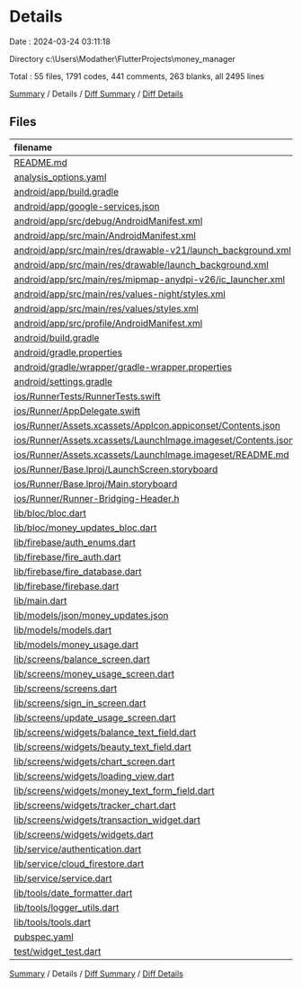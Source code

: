 # Details

Date : 2024-03-24 03:11:18

Directory c:\\Users\\Modather\\FlutterProjects\\money_manager

Total : 55 files,  1791 codes, 441 comments, 263 blanks, all 2495 lines

[Summary](results.md) / Details / [Diff Summary](diff.md) / [Diff Details](diff-details.md)

## Files
| filename | language | code | comment | blank | total |
| :--- | :--- | ---: | ---: | ---: | ---: |
| [README.md](/README.md) | Markdown | 5 | 0 | 4 | 9 |
| [analysis_options.yaml](/analysis_options.yaml) | YAML | 3 | 23 | 4 | 30 |
| [android/app/build.gradle](/android/app/build.gradle) | Groovy | 55 | 7 | 14 | 76 |
| [android/app/google-services.json](/android/app/google-services.json) | JSON | 84 | 0 | 0 | 84 |
| [android/app/src/debug/AndroidManifest.xml](/android/app/src/debug/AndroidManifest.xml) | XML | 3 | 4 | 1 | 8 |
| [android/app/src/main/AndroidManifest.xml](/android/app/src/main/AndroidManifest.xml) | XML | 28 | 6 | 1 | 35 |
| [android/app/src/main/res/drawable-v21/launch_background.xml](/android/app/src/main/res/drawable-v21/launch_background.xml) | XML | 4 | 7 | 2 | 13 |
| [android/app/src/main/res/drawable/launch_background.xml](/android/app/src/main/res/drawable/launch_background.xml) | XML | 4 | 7 | 2 | 13 |
| [android/app/src/main/res/mipmap-anydpi-v26/ic_launcher.xml](/android/app/src/main/res/mipmap-anydpi-v26/ic_launcher.xml) | XML | 5 | 0 | 0 | 5 |
| [android/app/src/main/res/values-night/styles.xml](/android/app/src/main/res/values-night/styles.xml) | XML | 9 | 9 | 1 | 19 |
| [android/app/src/main/res/values/styles.xml](/android/app/src/main/res/values/styles.xml) | XML | 9 | 9 | 1 | 19 |
| [android/app/src/profile/AndroidManifest.xml](/android/app/src/profile/AndroidManifest.xml) | XML | 3 | 4 | 1 | 8 |
| [android/build.gradle](/android/build.gradle) | Groovy | 28 | 0 | 5 | 33 |
| [android/gradle.properties](/android/gradle.properties) | Properties | 3 | 0 | 1 | 4 |
| [android/gradle/wrapper/gradle-wrapper.properties](/android/gradle/wrapper/gradle-wrapper.properties) | Properties | 5 | 0 | 1 | 6 |
| [android/settings.gradle](/android/settings.gradle) | Groovy | 16 | 0 | 5 | 21 |
| [ios/RunnerTests/RunnerTests.swift](/ios/RunnerTests/RunnerTests.swift) | Swift | 7 | 2 | 4 | 13 |
| [ios/Runner/AppDelegate.swift](/ios/Runner/AppDelegate.swift) | Swift | 12 | 0 | 2 | 14 |
| [ios/Runner/Assets.xcassets/AppIcon.appiconset/Contents.json](/ios/Runner/Assets.xcassets/AppIcon.appiconset/Contents.json) | JSON | 122 | 0 | 1 | 123 |
| [ios/Runner/Assets.xcassets/LaunchImage.imageset/Contents.json](/ios/Runner/Assets.xcassets/LaunchImage.imageset/Contents.json) | JSON | 23 | 0 | 1 | 24 |
| [ios/Runner/Assets.xcassets/LaunchImage.imageset/README.md](/ios/Runner/Assets.xcassets/LaunchImage.imageset/README.md) | Markdown | 3 | 0 | 2 | 5 |
| [ios/Runner/Base.lproj/LaunchScreen.storyboard](/ios/Runner/Base.lproj/LaunchScreen.storyboard) | XML | 36 | 1 | 1 | 38 |
| [ios/Runner/Base.lproj/Main.storyboard](/ios/Runner/Base.lproj/Main.storyboard) | XML | 25 | 1 | 1 | 27 |
| [ios/Runner/Runner-Bridging-Header.h](/ios/Runner/Runner-Bridging-Header.h) | C++ | 1 | 0 | 1 | 2 |
| [lib/bloc/bloc.dart](/lib/bloc/bloc.dart) | Dart | 1 | 0 | 1 | 2 |
| [lib/bloc/money_updates_bloc.dart](/lib/bloc/money_updates_bloc.dart) | Dart | 37 | 1 | 10 | 48 |
| [lib/firebase/auth_enums.dart](/lib/firebase/auth_enums.dart) | Dart | 23 | 0 | 4 | 27 |
| [lib/firebase/fire_auth.dart](/lib/firebase/fire_auth.dart) | Dart | 44 | 5 | 11 | 60 |
| [lib/firebase/fire_database.dart](/lib/firebase/fire_database.dart) | Dart | 181 | 0 | 26 | 207 |
| [lib/firebase/firebase.dart](/lib/firebase/firebase.dart) | Dart | 3 | 0 | 1 | 4 |
| [lib/main.dart](/lib/main.dart) | Dart | 40 | 0 | 6 | 46 |
| [lib/models/json/money_updates.json](/lib/models/json/money_updates.json) | JSON | 16 | 0 | 0 | 16 |
| [lib/models/models.dart](/lib/models/models.dart) | Dart | 1 | 0 | 1 | 2 |
| [lib/models/money_usage.dart](/lib/models/money_usage.dart) | Dart | 98 | 3 | 14 | 115 |
| [lib/screens/balance_screen.dart](/lib/screens/balance_screen.dart) | Dart | 69 | 0 | 10 | 79 |
| [lib/screens/money_usage_screen.dart](/lib/screens/money_usage_screen.dart) | Dart | 64 | 3 | 7 | 74 |
| [lib/screens/screens.dart](/lib/screens/screens.dart) | Dart | 5 | 0 | 1 | 6 |
| [lib/screens/sign_in_screen.dart](/lib/screens/sign_in_screen.dart) | Dart | 39 | 2 | 4 | 45 |
| [lib/screens/update_usage_screen.dart](/lib/screens/update_usage_screen.dart) | Dart | 207 | 0 | 17 | 224 |
| [lib/screens/widgets/balance_text_field.dart](/lib/screens/widgets/balance_text_field.dart) | Dart | 52 | 0 | 4 | 56 |
| [lib/screens/widgets/beauty_text_field.dart](/lib/screens/widgets/beauty_text_field.dart) | Dart | 77 | 0 | 4 | 81 |
| [lib/screens/widgets/chart_screen.dart](/lib/screens/widgets/chart_screen.dart) | Dart | 0 | 227 | 12 | 239 |
| [lib/screens/widgets/loading_view.dart](/lib/screens/widgets/loading_view.dart) | Dart | 13 | 0 | 3 | 16 |
| [lib/screens/widgets/money_text_form_field.dart](/lib/screens/widgets/money_text_form_field.dart) | Dart | 29 | 7 | 3 | 39 |
| [lib/screens/widgets/tracker_chart.dart](/lib/screens/widgets/tracker_chart.dart) | Dart | 0 | 77 | 10 | 87 |
| [lib/screens/widgets/transaction_widget.dart](/lib/screens/widgets/transaction_widget.dart) | Dart | 47 | 0 | 5 | 52 |
| [lib/screens/widgets/widgets.dart](/lib/screens/widgets/widgets.dart) | Dart | 6 | 0 | 1 | 7 |
| [lib/service/authentication.dart](/lib/service/authentication.dart) | Dart | 45 | 4 | 9 | 58 |
| [lib/service/cloud_firestore.dart](/lib/service/cloud_firestore.dart) | Dart | 88 | 0 | 12 | 100 |
| [lib/service/service.dart](/lib/service/service.dart) | Dart | 2 | 0 | 1 | 3 |
| [lib/tools/date_formatter.dart](/lib/tools/date_formatter.dart) | Dart | 52 | 0 | 5 | 57 |
| [lib/tools/logger_utils.dart](/lib/tools/logger_utils.dart) | Dart | 9 | 1 | 3 | 13 |
| [lib/tools/tools.dart](/lib/tools/tools.dart) | Dart | 1 | 0 | 1 | 2 |
| [pubspec.yaml](/pubspec.yaml) | YAML | 35 | 21 | 15 | 71 |
| [test/widget_test.dart](/test/widget_test.dart) | Dart | 14 | 10 | 6 | 30 |

[Summary](results.md) / Details / [Diff Summary](diff.md) / [Diff Details](diff-details.md)